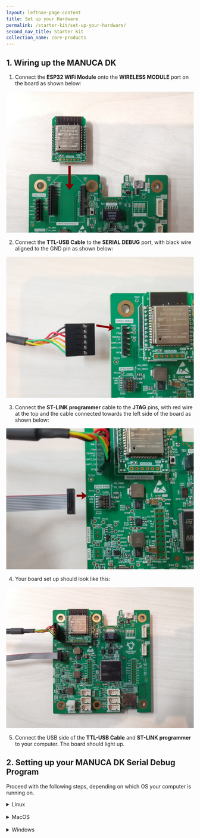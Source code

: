 ```yaml
---
layout: leftnav-page-content
title: Set up your Hardware
permalink: /starter-kit/set-up-your-hardware/
second_nav_title: Starter Kit
collection_name: core-products
---
```


## 1. Wiring up the MANUCA DK

1. Connect the **ESP32 WiFi Module** onto the **WIRELESS MODULE** port on the board as shown below:

![step 1](/images/manuca/hardware-setup/manuca_setup_1_wifi.jpg)

2. Connect the **TTL-USB Cable** to the **SERIAL DEBUG** port, with black wire aligned to the GND pin as shown below:

![step 2](/images/manuca/hardware-setup/manuca_setup_2_ttl.jpg)

3. Connect the **ST-LINK programmer** cable to the **JTAG** pins, with red wire at the top and the cable connected towards the left side of the board as shown below:

![step 3](/images/manuca/hardware-setup/manuca_setup_3_jtag.jpg)

4. Your board set up should look like this:

![step 4](/images/manuca/hardware-setup/manuca_setup_4.jpg)

5. Connect the USB side of the **TTL-USB Cable** and **ST-LINK programmer** to your computer. The board should light up.

<a id="SerialDebug"></a>

## 2. Setting up your MANUCA DK Serial Debug Program

Proceed with the following steps, depending on which OS your computer is running on.

<details>
  
  <summary>Linux</summary>
  
  1. Find out which serial port your **TTL-USB Cable** is connected to by disconnecting your **TTL-USB Cable**, then entering in Terminal:
      ~~~bash
      dmesg | grep tty
      ~~~
      Reconnect your TTL-USB Cable and reenter the `dmesg | grep tty` command.

      You should see something like this:
      ~~~bash
      ~$ dmesg | grep tty
      [12213.614731] usb 1-3: FTDI USB Serial Device converter now attached to ttyUSB0
      ~~~
      Take note of the name of the Serial Device – in the above example, it is ttyUSB0.

2. Run minicom by entering in Terminal:

   ```bash
   sudo minicom -s
   ```

   You should see this configuration window:
   ![linux-minicom-setup](/images/manuca/hardware-setup/linux_debug_setup_1.jpg)
   Use arrow keys/enter to navigate the menu.

3. Go to **Serial port setup**.
   ![linux-minicom-setup](/images/manuca/hardware-setup/linux_debug_setup_2.jpg)
   There are three things you need to do:

   - Change Serial Device to the name of the port that the TTL-USB Cable is connected to. You can change your Serial Device by entering **A**, then editing the name, and press **enter**.

   - Change the Baud Rate to 115200 by entering **E**, then entering **E** again, and press **enter**.

   - Switch off Hardware Flow Control by entering **F**, and press **enter**.

   Leave the Serial port setup by pressing **enter**.

4. Go to **Save setup as dfl** and **enter**. This will save your configuration as default.

5. Go to **Exit** and **enter**. This will bring you to the minicom application in Terminal.
   ![linux-minicom-setup](/images/manuca/hardware-setup/linux_debug_setup_3.png)
   You should see `Welcome to minicom` and the Port should reflect the name of your TTL-to-USB cable port.

   Now your Serial Debugging tool for Linux has been set up successfully.

   You can run minicom again by typing in Terminal:

   ```bash
   sudo minicom
   ```

</details>

<br>
<details>
  
  <summary>MacOS</summary>
  
  1. Find out which serial port your **TTL-USB Cable** is connected to by disconnecting your **TTL-USB Cable**, then entering in Terminal:
      ~~~bash
      ls /dev/tty*
      ~~~ 
      Reconnect your TTL-USB Cable and reenter the `ls /dev/tty*` command. You should see an extra port displayed, `/dev/tty.usbserial-FT9J98X2`

2. Configure minicom by entering in Terminal:

   ```bash
   sudo minicom -s
   ```

   You should see this configuration window:
   ![macos-minicom-setup](/images/manuca/hardware-setup/macos_debug_setup_1.png)
   Use arrow keys/enter to navigate the menu.

3. Go to **Serial port setup**.
   ![macos-minicom-setup](/images/manuca/hardware-setup/macos_debug_setup_2.png)
   There are three things you need to do:

   - Change Serial Device to the name of the port that the TTL-USB Cable is connected to. You can change your Serial Device by entering **A**, then editing the name, and press **enter**.

   - Change the Baud Rate to 115200 by entering **E**, then entering **E** again, and press **enter**.

   - Switch off Hardware Flow Control by entering **F**, and press **enter**.

   Leave the Serial port setup by pressing **enter**.

4. Go to **Save setup as dfl** and **enter**. This will save your configuration as default.

5. Go to **Exit** and **enter**. This will bring you to the minicom application in Terminal.
   ![macos-minicom-setup](/images/manuca/hardware-setup/macos_debug_setup_3.png)
   You should see a message similar to the above image and the Port should reflect the name of your TTL-to-USB cable port.

   Now your Serial Debugging tool for Linux has been set up successfully.

   You can run minicom again by typing in Terminal:

   ```bash
   sudo minicom
   ```

</details>

<br>
<details>
  
  <summary>Windows</summary>
  
  1. Download [Tera Term](https://osdn.net/projects/ttssh2/releases/) for Windows.

2. Run the Tera Term `.exe` file and install the software.

3. A "New connection" window will pop up. Select the **Serial** option if available. If not, click cancel.
   ![windows-teraterm-setup](/images/manuca/hardware-setup/windows_debug_setup_1.PNG)

4. Go to **Setup > Serial port...**
   You should see something like this:
   ![windows-teraterm-setup](/images/manuca/hardware-setup/windows_debug_setup_2.PNG)

   To find out what port your TTL-USB Cable is connected to:

   - Disconnect the cable and close this window.
   - Reopen the window and click on the **Port** dropdown list. Note the ports displayed.
   - Reconnect your cable, and reopen the Serial port setup window. The newly connected TTL-USB Cable will show up on the dropdown list.
     Change **Port** to your TTL-USB Cable port, and the **Baud rate** to **115200**. Click OK.

</details>
